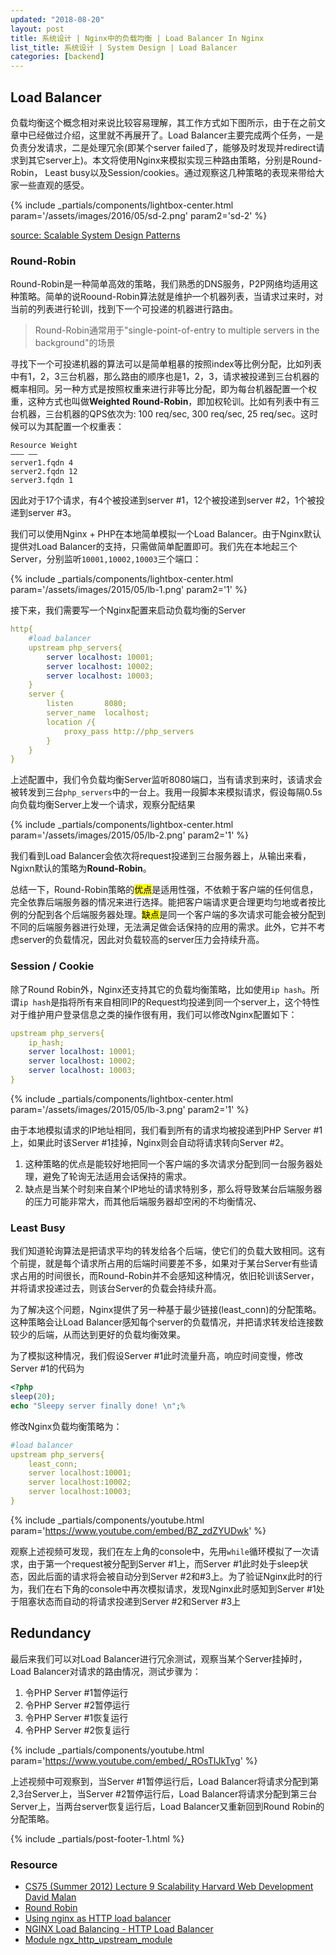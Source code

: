 ```yaml
---
updated: "2018-08-20"
layout: post
title: 系统设计 | Nginx中的负载均衡 | Load Balancer In Nginx
list_title: 系统设计 | System Design | Load Balancer
categories: [backend]
---
```


## Load Balancer

负载均衡这个概念相对来说比较容易理解，其工作方式如下图所示，由于在之前文章中已经做过介绍，这里就不再展开了。Load Balancer主要完成两个任务，一是负责分发请求，二是处理冗余(即某个server failed了，能够及时发现并redirect请求到其它server上)。本文将使用Nginx来模拟实现三种路由策略，分别是Round-Robin， Least busy以及Session/cookies。通过观察这几种策略的表现来带给大家一些直观的感受。

{% include _partials/components/lightbox-center.html param='/assets/images/2016/05/sd-2.png' param2='sd-2' %}

<p class="md-p-center"><a href="http://horicky.blogspot.com/2010/10/scalable-system-design-patterns.html">source: Scalable System Design Patterns</a></p>

### Round-Robin

Round-Robin是一种简单高效的策略，我们熟悉的DNS服务，P2P网络均适用这种策略。简单的说Roound-Robin算法就是维护一个机器列表，当请求过来时，对当前的列表进行轮训，找到下一个可投递的机器进行路由。

> Round-Robin通常用于"single-point-of-entry to multiple servers in the background"的场景


寻找下一个可投递机器的算法可以是简单粗暴的按照index等比例分配，比如列表中有1，2，3三台机器，那么路由的顺序也是1，2，3，请求被投递到三台机器的概率相同。另一种方式是按照权重来进行非等比分配，即为每台机器配置一个权重，这种方式也叫做**Weighted Round-Robin**，即加权轮训。比如有列表中有三台机器，三台机器的QPS依次为: 100 req/sec, 300 req/sec, 25 req/sec。这时候可以为其配置一个权重表：

```shell
Resource Weight
——– ——
server1.fqdn 4
server2.fqdn 12
server3.fqdn 1
```
因此对于17个请求，有4个被投递到server #1，12个被投递到server #2，1个被投递到server #3。

我们可以使用Nginx + PHP在本地简单模拟一个Load Balancer。由于Nginx默认提供对Load Balancer的支持，只需做简单配置即可。我们先在本地起三个Server，分别监听`10001,10002,10003`三个端口：

{% include _partials/components/lightbox-center.html param='/assets/images/2015/05/lb-1.png' param2='1' %}

接下来，我们需要写一个Nginx配置来启动负载均衡的Server

```yaml
http{
    #load balancer
    upstream php_servers{
        server localhost: 10001;
        server localhost: 10002;
        server localhost: 10003;
    }
    server {
        listen       8080;
        server_name  localhost;
        location /{
            proxy_pass http://php_servers
        }
    }
}
```
上述配置中，我们令负载均衡Server监听8080端口，当有请求到来时，该请求会被转发到三台`php_servers`中的一台上。我用一段脚本来模拟请求，假设每隔0.5s向负载均衡Server上发一个请求，观察分配结果

{% include _partials/components/lightbox-center.html param='/assets/images/2015/05/lb-2.png' param2='1' %}

我们看到Load Balancer会依次将request投递到三台服务器上，从输出来看，Ngixn默认的策略为**Round-Robin**。

总结一下，Round-Robin策略的<mark>优点</mark>是适用性强，不依赖于客户端的任何信息，完全依靠后端服务器的情况来进行选择。能把客户端请求更合理更均匀地或者按比例的分配到各个后端服务器处理。<mark>缺点</mark>是同一个客户端的多次请求可能会被分配到不同的后端服务器进行处理，无法满足做会话保持的应用的需求。此外，它并不考虑server的负载情况，因此对负载较高的server压力会持续升高。


### Session / Cookie

除了Round Robin外，Nginx还支持其它的负载均衡策略，比如使用`ip hash`。所谓`ip hash`是指将所有来自相同IP的Request均投递到同一个server上，这个特性对于维护用户登录信息之类的操作很有用，我们可以修改Nginx配置如下：

```yaml
upstream php_servers{
    ip_hash;
    server localhost: 10001;
    server localhost: 10002;
    server localhost: 10003;
}
```

{% include _partials/components/lightbox-center.html param='/assets/images/2015/05/lb-3.png' param2='1' %}

由于本地模拟请求的IP地址相同，我们看到所有的请求均被投递到PHP Server #1上，如果此时该Server #1挂掉，Nginx则会自动将请求转向Server #2。

1. 这种策略的优点是能较好地把同一个客户端的多次请求分配到同一台服务器处理，避免了轮询无法适用会话保持的需求。
2. 缺点是当某个时刻来自某个IP地址的请求特别多，那么将导致某台后端服务器的压力可能非常大，而其他后端服务器却空闲的不均衡情况、

### Least Busy

我们知道轮询算法是把请求平均的转发给各个后端，使它们的负载大致相同。这有个前提，就是每个请求所占用的后端时间要差不多，如果对于某台Server有些请求占用的时间很长，而Round-Robin并不会感知这种情况，依旧轮训该Server，并将请求投递过去，则该台Server的负载会持续升高。

为了解决这个问题，Nginx提供了另一种基于最少链接(least_conn)的分配策略。这种策略会让Load Balancer感知每个server的负载情况，并把请求转发给连接数较少的后端，从而达到更好的负载均衡效果。

为了模拟这种情况，我们假设Server #1此时流量升高，响应时间变慢，修改Server #1的代码为

```php
<?php
sleep(20);
echo "Sleepy server finally done! \n";%
```
修改Nginx负载均衡策略为：

```yaml
#load balancer
upstream php_servers{
    least_conn;
    server localhost:10001;
    server localhost:10002;
    server localhost:10003;
}
```

{% include _partials/components/youtube.html param='https://www.youtube.com/embed/BZ_zdZYUDwk' %}

观察上述视频可发现，我们在左上角的console中，先用`while`循环模拟了一次请求，由于第一个request被分配到Server #1上，而Server #1此时处于sleep状态，因此后面的请求将会被自动分到Server #2和#3上。为了验证Nginx此时的行为，我们在右下角的console中再次模拟请求，发现Nginx此时感知到Server #1处于阻塞状态而自动的将请求投递到Server #2和Server #3上

## Redundancy

最后来我们可以对Load Balancer进行冗余测试，观察当某个Server挂掉时，Load Balancer对请求的路由情况，测试步骤为：

1. 令PHP Server #1暂停运行
2. 令PHP Server #2暂停运行
3. 令PHP Server #1恢复运行
4. 令PHP Server #2恢复运行

{% include _partials/components/youtube.html param='https://www.youtube.com/embed/_ROsTIJkTyg' %}

上述视频中可观察到，当Server #1暂停运行后，Load Balancer将请求分配到第2,3台Server上，当Server #2暂停运行后，Load Balancer将请求分配到第三台Server上，当两台server恢复运行后，Load Balancer又重新回到Round Robin的分配策略。

{% include _partials/post-footer-1.html %}

### Resource

- [CS75 (Summer 2012) Lecture 9 Scalability Harvard Web Development David Malan](https://www.youtube.com/watch?v=-W9F__D3oY4&t=955s)
- [Round Robin](http://g33kinfo.com/info/archives/2657)
- [Using nginx as HTTP load balancer](http://nginx.org/en/docs/http/load_balancing.html)
- [NGINX Load Balancing - HTTP Load Balancer](https://docs.nginx.com/nginx/admin-guide/load-balancer/http-load-balancer/)
- [Module ngx_http_upstream_module](http://nginx.org/en/docs/http/ngx_http_upstream_module.html)

